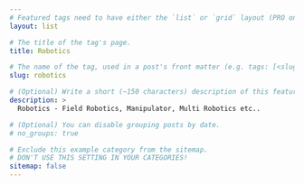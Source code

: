 ```yaml
---
# Featured tags need to have either the `list` or `grid` layout (PRO only).
layout: list

# The title of the tag's page.
title: Robotics

# The name of the tag, used in a post's front matter (e.g. tags: [<slug>]).
slug: robotics

# (Optional) Write a short (~150 characters) description of this featured tag.
description: >
  Robotics - Field Robotics, Manipulator, Multi Robotics etc..

# (Optional) You can disable grouping posts by date.
# no_groups: true

# Exclude this example category from the sitemap.
# DON'T USE THIS SETTING IN YOUR CATEGORIES!
sitemap: false
---
```


